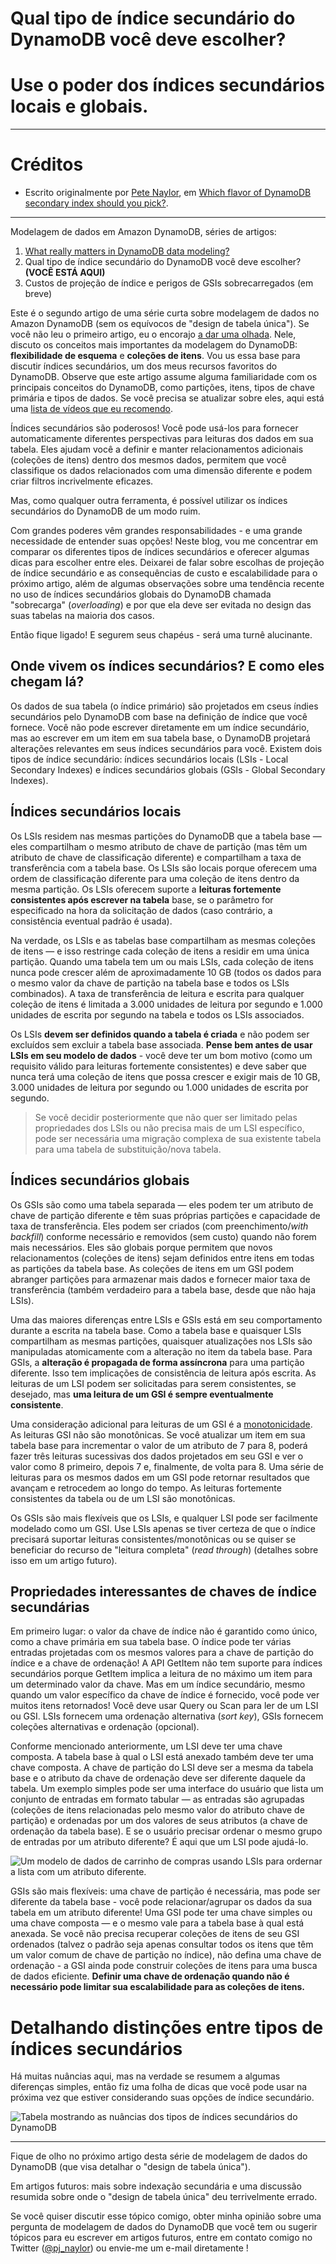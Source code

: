# Qual tipo de índice secundário do DynamoDB você deve escolher?

# Use o poder dos índices secundários locais e globais.

---

# Créditos

- Escrito originalmente por [Pete Naylor](https://twitter.com/pj_naylor), em [Which flavor of DynamoDB secondary index should you pick?](https://www.gomomento.com/blog/which-flavor-of-dynamodb-secondary-index-should-you-pick).

---

Modelagem de dados em Amazon DynamoDB, séries de artigos:

1. [What really matters in DynamoDB data modeling?](https://www.gomomento.com/blog/what-really-matters-in-dynamodb-data-modeling)
2. Qual tipo de índice secundário do DynamoDB você deve escolher? **(VOCÊ ESTÁ AQUI)**
3. Custos de projeção de índice e perigos de GSIs sobrecarregados (em breve)

Este é o segundo artigo de uma série curta sobre modelagem de dados no Amazon DynamoDB (sem os equívocos de "design de tabela única"). Se você não leu o primeiro artigo, eu o encorajo [a dar uma olhada](https://www.gomomento.com/blog/what-really-matters-in-dynamodb-data-modeling). Nele, discuto os conceitos mais importantes da modelagem do DynamoDB: **flexibilidade de esquema** e **coleções de itens**. Vou us essa base para discutir índices secundários, um dos meus recursos favoritos do DynamoDB. Observe que este artigo assume alguma familiaridade com os principais conceitos do DynamoDB, como partições, itens, tipos de chave primária e tipos de dados. Se você precisa se atualizar sobre eles, aqui está uma [lista de vídeos que eu recomendo](https://www.youtube.com/playlist?list=PLJo-rJlep0EDNtcDeHDMqsXJcuKMcrC5F).

Índices secundários são poderosos! Você pode usá-los para fornecer automaticamente diferentes perspectivas para leituras dos dados em sua tabela. Eles ajudam você a definir e manter relacionamentos adicionais (coleções de itens) dentro dos mesmos dados, permitem que você classifique os dados relacionados com uma dimensão diferente e podem criar filtros incrivelmente eficazes.

Mas, como qualquer outra ferramenta, é possível utilizar os índices secundários do DynamoDB de um modo ruim.

Com grandes poderes vêm grandes responsabilidades - e uma grande necessidade de entender suas opções! Neste blog, vou me concentrar em comparar os diferentes tipos de índices secundários e oferecer algumas dicas para escolher entre eles. Deixarei de falar sobre escolhas de projeção de índice secundário e as consequências de custo e escalabilidade para o próximo artigo, além de algumas observações sobre uma tendência recente no uso de índices secundários globais do DynamoDB chamada "sobrecarga" (_overloading_) e por que ela deve ser evitada no design das suas tabelas na maioria dos casos.

Então fique ligado! E segurem seus chapéus - será uma turnê alucinante.

## Onde vivem os índices secundários? E como eles chegam lá?

Os dados de sua tabela (o índice primário) são projetados em cseus índies secundários pelo DynamoDB com base na definição de índice que você fornece. Você não pode escrever diretamente em um índice secundário, mas ao escrever em um item em sua tabela base, o DynamoDB projetará alterações relevantes em seus índices secundários para você. Existem dois tipos de índice secundário: índices secundários locais (LSIs - Local Secondary Indexes) e índices secundários globais (GSIs - Global Secondary Indexes).

## Índices secundários locais

Os LSIs residem nas mesmas partições do DynamoDB que a tabela base — eles compartilham o mesmo atributo de chave de partição (mas têm um atributo de chave de classificação diferente) e compartilham a taxa de transferência com a tabela base. Os LSIs são locais porque oferecem uma ordem de classificação diferente para uma coleção de itens dentro da mesma partição. Os LSIs oferecem suporte a **leituras fortemente consistentes após escrever na tabela** base, se o parâmetro for especificado na hora da solicitação de dados (caso contrário, a consistência eventual padrão é usada).

Na verdade, os LSIs e as tabelas base compartilham as mesmas coleções de itens — e isso restringe cada coleção de itens a residir em uma única partição. Quando uma tabela tem um ou mais LSIs, cada coleção de itens nunca pode crescer além de aproximadamente 10 GB (todos os dados para o mesmo valor da chave de partição na tabela base e todos os LSIs combinados). A taxa de transferência de leitura e escrita para qualquer coleção de itens é limitada a 3.000 unidades de leitura por segundo e 1.000 unidades de escrita por segundo na tabela e todos os LSIs associados.

Os LSIs **devem ser definidos quando a tabela é criada** e não podem ser excluídos sem excluir a tabela base associada. **Pense bem antes de usar LSIs em seu modelo de dados** - você deve ter um bom motivo (como um requisito válido para leituras fortemente consistentes) e deve saber que nunca terá uma coleção de itens que possa crescer e exigir mais de 10 GB, 3.000 unidades de leitura por segundo ou 1.000 unidades de escrita por segundo.

> Se você decidir posteriormente que não quer ser limitado pelas propriedades dos LSIs ou não precisa mais de um LSI específico, pode ser necessária uma migração complexa de sua existente tabela para uma tabela de substituição/nova tabela.

## Índices secundários globais

Os GSIs são como uma tabela separada — eles podem ter um atributo de chave de partição diferente e têm suas próprias partições e capacidade de taxa de transferência. Eles podem ser criados (com preenchimento/_with backfill_) conforme necessário e removidos (sem custo) quando não forem mais necessários. Eles são globais porque permitem que novos relacionamentos (coleções de itens) sejam definidos entre itens em todas as partições da tabela base. As coleções de itens em um GSI podem abranger partições para armazenar mais dados e fornecer maior taxa de transferência (também verdadeiro para a tabela base, desde que não haja LSIs).

Uma das maiores diferenças entre LSIs e GSIs está em seu comportamento durante a escrita na tabela base. Como a tabela base e quaisquer LSIs compartilham as mesmas partições, quaisquer atualizações nos LSIs são manipuladas atomicamente com a alteração no item da tabela base. Para GSIs, a **alteração é propagada de forma assíncrona** para uma partição diferente. Isso tem implicações de consistência de leitura após escrita. As leituras de um LSI podem ser solicitadas para serem consistentes, se desejado, mas **uma leitura de um GSI é sempre eventualmente consistente**.

Uma consideração adicional para leituras de um GSI é a [monotonicidade](https://blog.palantir.com/on-monotonicity-in-relational-databases-and-service-oriented-architecture-90b0a848dd3d). As leituras GSI não são monotônicas. Se você atualizar um item em sua tabela base para incrementar o valor de um atributo de 7 para 8, poderá fazer três leituras sucessivas dos dados projetados em seu GSI e ver o valor como 8 primeiro, depois 7 e, finalmente, de volta para 8. Uma série de leituras para os mesmos dados em um GSI pode retornar resultados que avançam e retrocedem ao longo do tempo. As leituras fortemente consistentes da tabela ou de um LSI são monotônicas.

Os GSIs são mais flexíveis que os LSIs, e qualquer LSI pode ser facilmente modelado como um GSI. Use LSIs apenas se tiver certeza de que o índice precisará suportar leituras consistentes/monotônicas ou se quiser se beneficiar do recurso de "leitura completa" (_read through_) (detalhes sobre isso em um artigo futuro).

## Propriedades interessantes de chaves de índice secundárias

Em primeiro lugar: o valor da chave de índice não é garantido como único, como a chave primária em sua tabela base. O índice pode ter várias entradas projetadas com os mesmos valores para a chave de partição do índice e a chave de ordenação! A API GetItem não tem suporte para índices secundários porque GetItem implica a leitura de no máximo um item para um determinado valor da chave. Mas em um índice secundário, mesmo quando um valor específico da chave de índice é fornecido, você pode ver muitos itens retornados! Você deve usar Query ou Scan para ler de um LSI ou GSI. LSIs fornecem uma ordenação alternativa (_sort key_), GSIs fornecem coleções alternativas e ordenação (opcional).

Conforme mencionado anteriormente, um LSI deve ter uma chave composta. A tabela base à qual o LSI está anexado também deve ter uma chave composta. A chave de partição do LSI deve ser a mesma da tabela base e o atributo da chave de ordenação deve ser diferente daquele da tabela. Um exemplo simples pode ser uma interface do usuário que lista um conjunto de entradas em formato tabular — as entradas são agrupadas (coleções de itens relacionadas pelo mesmo valor do atributo chave de partição) e ordenadas por um dos valores de seus atributos (a chave de ordenação da tabela base). E se o usuário precisar ordenar o mesmo grupo de entradas por um atributo diferente? É aqui que um LSI pode ajudá-lo.

![Um modelo de dados de carrinho de compras usando LSIs para ordernar a lista com um atributo diferente.](https://assets.website-files.com/628fadb065a50abf13a11485/63d2b98a06650352608c9d57_Shopping-Carts-Sort-Table-2s-v2.gif)

GSIs são mais flexíveis: uma chave de partição é necessária, mas pode ser diferente da tabela base - você pode relacionar/agrupar os dados da sua tabela em um atributo diferente! Uma GSI pode ter uma chave simples ou uma chave composta — e o mesmo vale para a tabela base à qual está anexada. Se você não precisa recuperar coleções de itens de seu GSI ordenados (talvez o padrão seja apenas consultar todos os itens que têm um valor comum de chave de partição no índice), não defina uma chave de ordenação - a GSI ainda pode construir coleções de itens para uma busca de dados eficiente. **Definir uma chave de ordenação quando não é necessário pode limitar sua escalabilidade para as coleções de itens.**

# Detalhando distinções entre tipos de índices secundários

Há muitas nuâncias aqui, mas na verdade se resumem a algumas diferenças simples, então fiz uma folha de dicas que você pode usar na próxima vez que estiver considerando suas opções de índice secundário.

![Tabela mostrando as nuâncias dos tipos de índices secundários do DynamoDB](https://assets.website-files.com/628fadb065a50abf13a11485/63d2b9fbcfc70e60ff8707f3_DynamoDB%20Secondary%20Index%20Type%20Cheat%20Sheet%20V2.png)

---

Fique de olho no próximo artigo desta série de modelagem de dados do DynamoDB (que visa detalhar o "design de tabela única").

Em artigos futuros: mais sobre indexação secundária e uma discussão resumida sobre onde o "design de tabela única" deu terrivelmente errado.

Se você quiser discutir esse tópico comigo, obter minha opinião sobre uma pergunta de modelagem de dados do DynamoDB que você tem ou sugerir tópicos para eu escrever em artigos futuros, entre em contato comigo no Twitter ([@pj_naylor](https://twitter.com/pj_naylor)) ou envie-me um e-mail diretamente !
